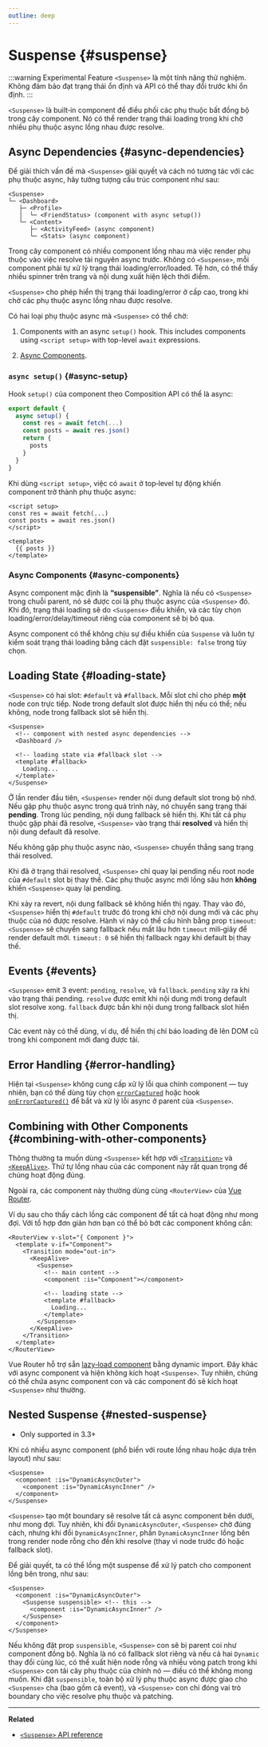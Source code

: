 ```yaml
---
outline: deep
---
```


# Suspense {#suspense}

:::warning Experimental Feature
`<Suspense>` là một tính năng thử nghiệm. Không đảm bảo đạt trạng thái ổn định và API có thể thay đổi trước khi ổn định.
:::

`<Suspense>` là built‑in component để điều phối các phụ thuộc bất đồng bộ trong cây component. Nó có thể render trạng thái loading trong khi chờ nhiều phụ thuộc async lồng nhau được resolve.

## Async Dependencies {#async-dependencies}

Để giải thích vấn đề mà `<Suspense>` giải quyết và cách nó tương tác với các phụ thuộc async, hãy tưởng tượng cấu trúc component như sau:

```
<Suspense>
└─ <Dashboard>
   ├─ <Profile>
   │  └─ <FriendStatus> (component with async setup())
   └─ <Content>
      ├─ <ActivityFeed> (async component)
      └─ <Stats> (async component)
```

Trong cây component có nhiều component lồng nhau mà việc render phụ thuộc vào việc resolve tài nguyên async trước. Không có `<Suspense>`, mỗi component phải tự xử lý trạng thái loading/error/loaded. Tệ hơn, có thể thấy nhiều spinner trên trang và nội dung xuất hiện lệch thời điểm.

`<Suspense>` cho phép hiển thị trạng thái loading/error ở cấp cao, trong khi chờ các phụ thuộc async lồng nhau được resolve.

Có hai loại phụ thuộc async mà `<Suspense>` có thể chờ:

1. Components with an async `setup()` hook. This includes components using `<script setup>` with top-level `await` expressions.

2. [Async Components](/guide/components/async).

### `async setup()` {#async-setup}

Hook `setup()` của component theo Composition API có thể là async:

```js
export default {
  async setup() {
    const res = await fetch(...)
    const posts = await res.json()
    return {
      posts
    }
  }
}
```

Khi dùng `<script setup>`, việc có `await` ở top‑level tự động khiến component trở thành phụ thuộc async:

```vue
<script setup>
const res = await fetch(...)
const posts = await res.json()
</script>

<template>
  {{ posts }}
</template>
```

### Async Components {#async-components}

Async component mặc định là **“suspensible”**. Nghĩa là nếu có `<Suspense>` trong chuỗi parent, nó sẽ được coi là phụ thuộc async của `<Suspense>` đó. Khi đó, trạng thái loading sẽ do `<Suspense>` điều khiển, và các tùy chọn loading/error/delay/timeout riêng của component sẽ bị bỏ qua.

Async component có thể không chịu sự điều khiển của `Suspense` và luôn tự kiểm soát trạng thái loading bằng cách đặt `suspensible: false` trong tùy chọn.

## Loading State {#loading-state}

`<Suspense>` có hai slot: `#default` và `#fallback`. Mỗi slot chỉ cho phép **một** node con trực tiếp. Node trong default slot được hiển thị nếu có thể; nếu không, node trong fallback slot sẽ hiển thị.

```vue-html
<Suspense>
  <!-- component with nested async dependencies -->
  <Dashboard />

  <!-- loading state via #fallback slot -->
  <template #fallback>
    Loading...
  </template>
</Suspense>
```

Ở lần render đầu tiên, `<Suspense>` render nội dung default slot trong bộ nhớ. Nếu gặp phụ thuộc async trong quá trình này, nó chuyển sang trạng thái **pending**. Trong lúc pending, nội dung fallback sẽ hiển thị. Khi tất cả phụ thuộc gặp phải đã resolve, `<Suspense>` vào trạng thái **resolved** và hiển thị nội dung default đã resolve.

Nếu không gặp phụ thuộc async nào, `<Suspense>` chuyển thẳng sang trạng thái resolved.

Khi đã ở trạng thái resolved, `<Suspense>` chỉ quay lại pending nếu root node của `#default` slot bị thay thế. Các phụ thuộc async mới lồng sâu hơn **không** khiến `<Suspense>` quay lại pending.

Khi xảy ra revert, nội dung fallback sẽ không hiển thị ngay. Thay vào đó, `<Suspense>` hiển thị `#default` trước đó trong khi chờ nội dung mới và các phụ thuộc của nó được resolve. Hành vi này có thể cấu hình bằng prop `timeout`: `<Suspense>` sẽ chuyển sang fallback nếu mất lâu hơn `timeout` mili‑giây để render default mới. `timeout: 0` sẽ hiển thị fallback ngay khi default bị thay thế.

## Events {#events}

`<Suspense>` emit 3 event: `pending`, `resolve`, và `fallback`. `pending` xảy ra khi vào trạng thái pending. `resolve` được emit khi nội dung mới trong default slot resolve xong. `fallback` được bắn khi nội dung trong fallback slot hiển thị.

Các event này có thể dùng, ví dụ, để hiển thị chỉ báo loading đè lên DOM cũ trong khi component mới đang được tải.

## Error Handling {#error-handling}

Hiện tại `<Suspense>` không cung cấp xử lý lỗi qua chính component — tuy nhiên, bạn có thể dùng tùy chọn [`errorCaptured`](/api/options-lifecycle#errorcaptured) hoặc hook [`onErrorCaptured()`](/api/composition-api-lifecycle#onerrorcaptured) để bắt và xử lý lỗi async ở parent của `<Suspense>`.

## Combining with Other Components {#combining-with-other-components}

Thông thường ta muốn dùng `<Suspense>` kết hợp với [`<Transition>`](./transition) và [`<KeepAlive>`](./keep-alive). Thứ tự lồng nhau của các component này rất quan trọng để chúng hoạt động đúng.

Ngoài ra, các component này thường dùng cùng `<RouterView>` của [Vue Router](https://router.vuejs.org/).

Ví dụ sau cho thấy cách lồng các component để tất cả hoạt động như mong đợi. Với tổ hợp đơn giản hơn bạn có thể bỏ bớt các component không cần:

```vue-html
<RouterView v-slot="{ Component }">
  <template v-if="Component">
    <Transition mode="out-in">
      <KeepAlive>
        <Suspense>
          <!-- main content -->
          <component :is="Component"></component>

          <!-- loading state -->
          <template #fallback>
            Loading...
          </template>
        </Suspense>
      </KeepAlive>
    </Transition>
  </template>
</RouterView>
```

Vue Router hỗ trợ sẵn [lazy‑load component](https://router.vuejs.org/guide/advanced/lazy-loading.html) bằng dynamic import. Đây khác với async component và hiện không kích hoạt `<Suspense>`. Tuy nhiên, chúng có thể chứa async component con và các component đó sẽ kích hoạt `<Suspense>` như thường.

## Nested Suspense {#nested-suspense}

- Only supported in 3.3+

Khi có nhiều async component (phổ biến với route lồng nhau hoặc dựa trên layout) như sau:

```vue-html
<Suspense>
  <component :is="DynamicAsyncOuter">
    <component :is="DynamicAsyncInner" />
  </component>
</Suspense>
```

`<Suspense>` tạo một boundary sẽ resolve tất cả async component bên dưới, như mong đợi. Tuy nhiên, khi đổi `DynamicAsyncOuter`, `<Suspense>` chờ đúng cách, nhưng khi đổi `DynamicAsyncInner`, phần `DynamicAsyncInner` lồng bên trong render node rỗng cho đến khi resolve (thay vì node trước đó hoặc fallback slot).

Để giải quyết, ta có thể lồng một suspense để xử lý patch cho component lồng bên trong, như sau:

```vue-html
<Suspense>
  <component :is="DynamicAsyncOuter">
    <Suspense suspensible> <!-- this -->
      <component :is="DynamicAsyncInner" />
    </Suspense>
  </component>
</Suspense>
```

Nếu không đặt prop `suspensible`, `<Suspense>` con sẽ bị parent coi như component đồng bộ. Nghĩa là nó có fallback slot riêng và nếu cả hai `Dynamic` thay đổi cùng lúc, có thể xuất hiện node rỗng và nhiều vòng patch trong khi `<Suspense>` con tải cây phụ thuộc của chính nó — điều có thể không mong muốn. Khi đặt `suspensible`, toàn bộ xử lý phụ thuộc async được giao cho `<Suspense>` cha (bao gồm cả event), và `<Suspense>` con chỉ đóng vai trò boundary cho việc resolve phụ thuộc và patching.

---

**Related**

- [`<Suspense>` API reference](/api/built-in-components#suspense)
